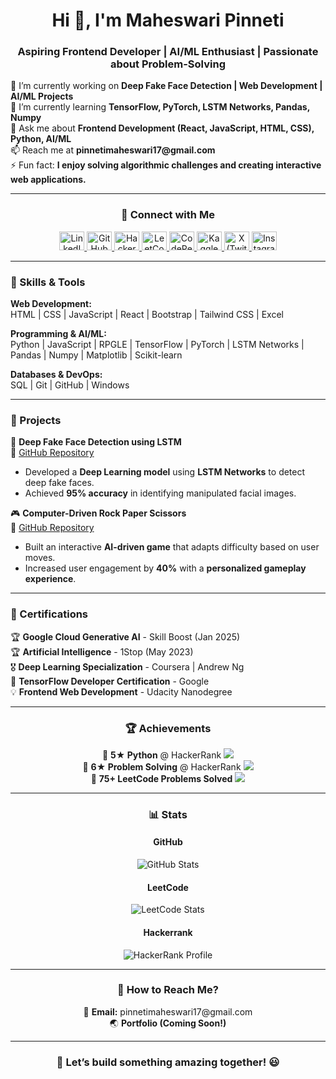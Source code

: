 <h1 align="center">Hi 👋, I'm Maheswari Pinneti</h1>
<h3 align="center">Aspiring Frontend Developer | AI/ML Enthusiast | Passionate about Problem-Solving</h3>

<p align="left">
 🔭 I’m currently working on <strong>Deep Fake Face Detection | Web Development | AI/ML Projects</strong> <br>
 🌱 I’m currently learning <strong>TensorFlow, PyTorch, LSTM Networks, Pandas, Numpy</strong> <br>
 💬 Ask me about <strong>Frontend Development (React, JavaScript, HTML, CSS), Python, AI/ML</strong> <br>
 📫 Reach me at <strong>pinnetimaheswari17@gmail.com</strong> <br>
 ⚡ Fun fact: <strong>I enjoy solving algorithmic challenges and creating interactive web applications.</strong>
</p>

---

<h3 align="center">📌 Connect with Me</h3>
<p align="center">
  <a href="https://www.linkedin.com/in/maheswari-pinneti" target="_blank">
    <img src="https://raw.githubusercontent.com/rahuldkjain/github-profile-readme-generator/master/src/images/icons/Social/linked-in-alt.svg" alt="LinkedIn" height="30" width="40"/>
  </a>
  <a href="https://github.com/MaheswariPinneti" target="_blank">
    <img src="https://raw.githubusercontent.com/rahuldkjain/github-profile-readme-generator/master/src/images/icons/Social/github.svg" alt="GitHub" height="30" width="40"/>
  </a>
  <a href="https://www.hackerrank.com/pinnetimaheswari" target="_blank">
    <img src="https://raw.githubusercontent.com/rahuldkjain/github-profile-readme-generator/master/src/images/icons/Social/hackerrank.svg" alt="HackerRank" height="30" width="40"/>
  </a>
  <a href="https://leetcode.com/u/Maheswari_pinneti/" target="_blank">
    <img src="https://upload.wikimedia.org/wikipedia/commons/1/19/LeetCode_logo_black.png" alt="LeetCode" height="30" width="40"/>
  </a>
  <a href="https://codepen.io/PINNETI-MAHESWARI" target="_blank">
    <img src="https://raw.githubusercontent.com/rahuldkjain/github-profile-readme-generator/master/src/images/icons/Social/codepen.svg" alt="CodePen" height="30" width="40"/>
  </a>
  <a href="https://www.kaggle.com/maheswaripinneti" target="_blank">
    <img src="https://raw.githubusercontent.com/rahuldkjain/github-profile-readme-generator/master/src/images/icons/Social/kaggle.svg" alt="Kaggle" height="30" width="40"/>
  </a>
  <a href="https://x.com/MAHESWARI9704" target="_blank">
    <img src="https://raw.githubusercontent.com/rahuldkjain/github-profile-readme-generator/master/src/images/icons/Social/twitter.svg" alt="X (Twitter)" height="30" width="40"/>
  </a>
  <a href="https://www.instagram.com/maheswari_pinneti?igsh=cmlxcHZtdXB0c2g0" target="_blank">
    <img src="https://raw.githubusercontent.com/rahuldkjain/github-profile-readme-generator/master/src/images/icons/Social/instagram.svg" alt="Instagram" height="30" width="40"/>
  </a>
</p>

---

<h3 align="left">📌 Skills & Tools</h3>

<p align="left">
  <strong>Web Development:</strong><br>
  HTML | CSS | JavaScript | React | Bootstrap | Tailwind CSS | Excel
</p>

<p align="left">
  <strong>Programming & AI/ML:</strong><br>
  Python | JavaScript | RPGLE | TensorFlow | PyTorch | LSTM Networks | Pandas | Numpy | Matplotlib | Scikit-learn
</p>

<p align="left">
  <strong>Databases & DevOps:</strong><br>
  SQL  | Git | GitHub | Windows
</p>

---

<h3 align="left">📌 Projects</h3>

  🚀 <strong>Deep Fake Face Detection using LSTM</strong> <br>
  🔗 <a href="https://github.com/MaheswariPinneti/deepfake-face-detection-using-LSTM">GitHub Repository</a> <br>
  - Developed a <strong>Deep Learning model</strong> using <strong>LSTM Networks</strong> to detect deep fake faces. <br>
  - Achieved <strong>95% accuracy</strong> in identifying manipulated facial images.

  🎮 <strong>Computer-Driven Rock Paper Scissors</strong> <br>
  🔗 <a href="https://github.com/MaheswariPinneti/Computer---Driven-Rock-Paper-Scissor">GitHub Repository</a> <br>
  - Built an interactive <strong>AI-driven game</strong> that adapts difficulty based on user moves. <br>
  - Increased user engagement by <strong>40%</strong> with a <strong>personalized gameplay experience</strong>.

---

<h3 align="left">📌 Certifications</h3>

<p align="left">
  🏆 <strong>Google Cloud Generative AI</strong> - Skill Boost (Jan 2025) <br>
  🏆 <strong>Artificial Intelligence</strong> - 1Stop (May 2023) <br>
  🎖 <strong>Deep Learning Specialization</strong> - Coursera | Andrew Ng <br>
  📜 <strong>TensorFlow Developer Certification</strong> - Google <br>
  💡 <strong>Frontend Web Development</strong> - Udacity Nanodegree <br>
</p>


---

<h3 align="center">🏆 Achievements</h3>

<p align="center">
  🥇 <strong>5★ Python</strong> @ HackerRank <img src="https://img.shields.io/badge/Python-5%E2%98%85-blue" /> <br>
  🥈 <strong>6★ Problem Solving</strong> @ HackerRank <img src="https://img.shields.io/badge/Problem%20Solving-6%E2%98%85-orange" /> <br>
  🎯 <strong>75+ LeetCode Problems Solved</strong> <img src="https://img.shields.io/badge/LeetCode-75%2B%20problems-green" /> <br>
</p>

---

<h3 align="center">📊 Stats</h3>

<h4 align="center">GitHub</h4>
<p align="center">
  <img src="https://github-readme-stats.vercel.app/api?username=MaheswariPinneti&show_icons=true&theme=radical" alt="GitHub Stats"/>
</p>

<h4 align="center">LeetCode</h4>
<p align="center">
  <img src="https://leetcard.jacoblin.cool/Maheswari_pinneti?theme=dark&font=Karma&ext=heatmap" alt="LeetCode Stats"/>
</p>

<h4 align="center">Hackerrank</h4>
<p align="center">
    <img src="https://img.shields.io/badge/HackerRank-Profile-brightgreen?logo=hackerrank" alt="HackerRank Profile"/>
  </a>
</p>


---

<h3 align="center">📌 How to Reach Me?</h3>
<p align="center">
  📧 <strong>Email:</strong> pinnetimaheswari17@gmail.com <br>
  🌏 <strong>Portfolio (Coming Soon!)</strong>
</p>

---

<h3 align="center">🚀 Let’s build something amazing together! 😃</h3>


